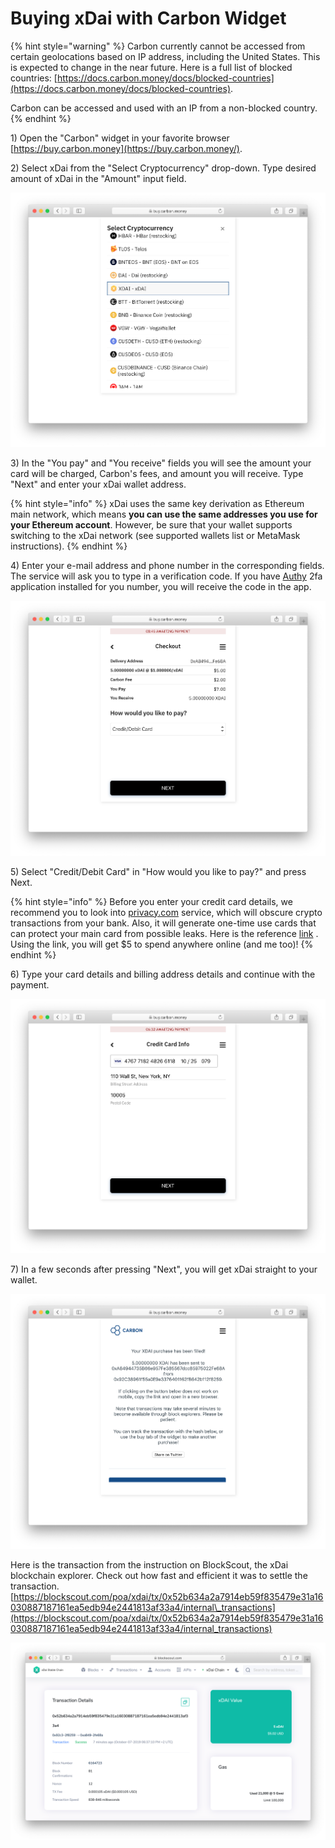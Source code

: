 # Buying xDai with Carbon Widget

{% hint style="warning" %}
Carbon currently cannot be accessed from certain geolocations based on IP address, including the United States. This is expected to change in the near future. Here is a full list of blocked countries: [https://docs.carbon.money/docs/blocked-countries](https://docs.carbon.money/docs/blocked-countries).

Carbon can be accessed and used with an IP from a non-blocked country.
{% endhint %}

1\) Open the "Carbon" widget in your favorite browser [https://buy.carbon.money](https://buy.carbon.money/). 

2\) Select xDai from the "Select Cryptocurrency" drop-down. Type desired amount of xDai in the "Amount" input field.

![Select xDai from the list of Cryptocurrencies.](../../.gitbook/assets/screen-shot-2019-10-07-at-4.12.44-pm.png)

3\) In the "You pay" and "You receive" fields you will see the amount your card will be charged, Carbon's fees, and amount you will receive. Type "Next" and enter your xDai wallet address. 

{% hint style="info" %}
xDai uses the same key derivation as Ethereum main network, which means **you can use the same addresses you use for your Ethereum account**. However, be sure that your wallet supports switching to the xDai network \(see supported wallets list or MetaMask instructions\).
{% endhint %}

4\) Enter your e-mail address and phone number in the corresponding fields. The service will ask you to type in a verification code. If you have [Authy](https://authy.com/) 2fa application installed for you number, you will receive the code in the app. 

![Checkout section of Carbon widget](../../.gitbook/assets/screen-shot-2019-10-07-at-6.30.11-pm.png)

5\) Select "Credit/Debit Card" in "How would you like to pay?"  and press Next.

{% hint style="info" %}
Before you enter your credit card details, we recommend you to look into [privacy.com](https://privacy.com/home) service, which will obscure crypto transactions from your bank. Also, it will generate one-time use cards that can protect your main card from possible leaks. Here is the reference [link](https://privacy.com/join/ME94Y) . Using the link, you will get $5 to spend anywhere online \(and me too\)!
{% endhint %}

6\) Type your card details and billing address details and continue with the payment.

![Card details on the screenshot are for one time burner card generated by privacy.com. ](../../.gitbook/assets/screen-shot-2019-10-07-at-6.36.55-pm.png)

7\) In a few seconds after pressing "Next", you will get xDai straight to your wallet.

![Direct Fiat to xDai onramp using Carbon widget. No Dai required.](../../.gitbook/assets/screen-shot-2019-10-07-at-6.40.05-pm.png)

Here is the transaction from the instruction on BlockScout, the xDai blockchain explorer. Check out how fast and efficient it was to settle the transaction. [https://blockscout.com/poa/xdai/tx/0x52b634a2a7914eb59f835479e31a16030887187161ea5edb94e2441813af33a4/internal\_transactions](https://blockscout.com/poa/xdai/tx/0x52b634a2a7914eb59f835479e31a16030887187161ea5edb94e2441813af33a4/internal_transactions)

![Transaction Details page on BlockScout ](../../.gitbook/assets/screen-shot-2019-10-07-at-6.43.59-pm.png)


